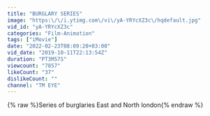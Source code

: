 ```yaml
---
title: "BURGLARY SERIES"
image: "https:\/\/i.ytimg.com\/vi\/yA-YRYcXZ3c\/hqdefault.jpg"
vid_id: "yA-YRYcXZ3c"
categories: "Film-Animation"
tags: ["iMovie"]
date: "2022-02-23T08:09:20+03:00"
vid_date: "2019-10-11T22:13:54Z"
duration: "PT3M57S"
viewcount: "7857"
likeCount: "37"
dislikeCount: ""
channel: "TM EYE"
---
```

{% raw %}Series of burglaries East and North london{% endraw %}

